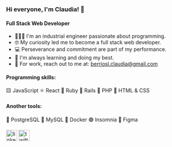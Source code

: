 ### Hi everyone, I'm Claudia! 👋
#### Full Stack Web Developer
- 👩🏻‍💻 I'm an industrial engineer passionate about programming.
- 🤓 My curiosity led me to become a full stack web developer.  
- 💻 Perseverance and commitment are part of my performance.
- 🌱 I'm always learning and doing my best.
- 📲 For work, reach out to me at: berriosl.claudia@gmail.com

#### Programming skills:
🟨 JavaScript
⚛ React
💎 Ruby
🔴 Rails
🐘 PHP
📱 HTML & CSS

#### Another tools:
🐘 PostgreSQL
🐬 MySQL
🐳 Docker
🟣 Insomnia
🎨 Figma



[<img src='https://cdn.jsdelivr.net/npm/simple-icons@3.0.1/icons/linkedin.svg' alt='linkedin' height='30'>](https://www.linkedin.com/in/claudia-berrios-939265b9/?locale=en_US)  [<img src='https://cdn.jsdelivr.net/npm/simple-icons@3.0.1/icons/twitter.svg' alt='twitter' height='30'>](https://twitter.com/clau_roxia)  


